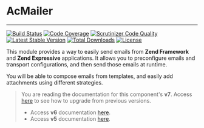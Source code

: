 # AcMailer

---

[![Build Status](https://img.shields.io/travis/acelaya/ZF-AcMailer/master.svg?style=flat-square)](https://travis-ci.org/acelaya/ZF-AcMailer)
[![Code Coverage](https://img.shields.io/scrutinizer/coverage/g/acelaya/ZF2-AcMailer.svg?style=flat-square)](https://scrutinizer-ci.com/g/acelaya/ZF2-AcMailer/?branch=master)
[![Scrutinizer Code Quality](https://img.shields.io/scrutinizer/g/acelaya/ZF2-AcMailer.svg?style=flat-square)](https://scrutinizer-ci.com/g/acelaya/ZF2-AcMailer/?branch=master)
[![Latest Stable Version](https://img.shields.io/github/release/acelaya/ZF-AcMailer.svg?style=flat-square)](https://packagist.org/packages/acelaya/zf2-acmailer)
[![Total Downloads](https://img.shields.io/packagist/dt/acelaya/zf2-acmailer.svg?style=flat-square)](https://packagist.org/packages/acelaya/zf2-acmailer)
[![License](https://img.shields.io/github/license/acelaya/ZF-AcMailer.svg?style=flat-square)](https://github.com/acelaya/ZF-AcMailer/blob/master/LICENSE.txt)

This module provides a way to easily send emails from **Zend Framework** and **Zend Expressive** applications. It allows you to preconfigure emails and transport configurations, and then send those emails at runtime.

You will be able to compose emails from templates, and easily add attachments using different strategies.

> You are reading the documentation for this component's **v7**. Access [here](https://github.com/acelaya/ZF-AcMailer/blob/master/UPGRADE.md#upgrade-from-5x6x-to-7x) to see how to upgrade from previous versions.
> * Access **v6** documentation [here](https://github.com/acelaya/ZF-AcMailer/blob/6.x/README.md).
> * Access **v5** documentation [here](https://github.com/acelaya/ZF-AcMailer/blob/5.x/README.md).
